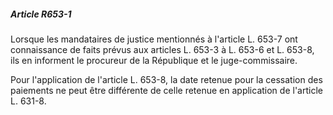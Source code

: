 ##### Article R653-1

Lorsque les mandataires de justice mentionnés à l'article L. 653-7 ont connaissance de faits prévus aux articles L. 653-3 à L. 653-6 et L. 653-8, ils en informent le procureur de la République et le juge-commissaire.

Pour l'application de l'article L. 653-8, la date retenue pour la cessation des paiements ne peut être différente de celle retenue en application de l'article L. 631-8.

